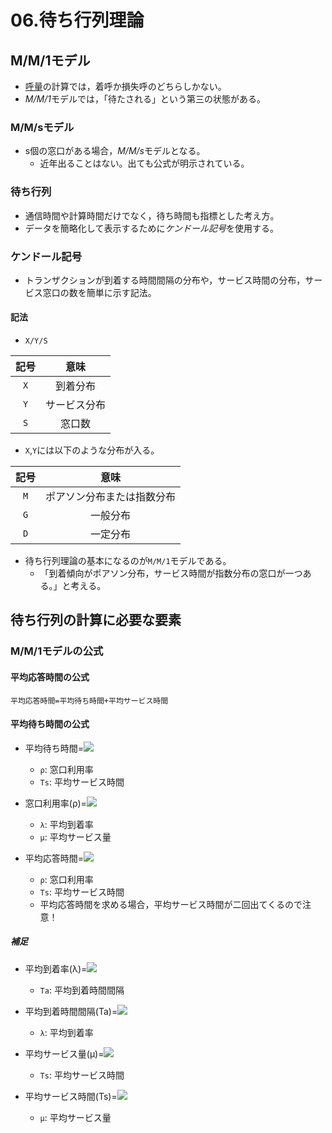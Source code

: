 06.待ち行列理論
===

## M/M/1モデル

- [呼量][1]の計算では，着呼か損失呼のどちらしかない。
- *M/M/1*モデルでは，「待たされる」という第三の状態がある。

[1]: 05.トラフィック理論.html

### M/M/sモデル

- s個の窓口がある場合，*M/M/s*モデルとなる。
  - 近年出ることはない。出ても公式が明示されている。

### 待ち行列

- 通信時間や計算時間だけでなく，待ち時間も指標とした考え方。
- データを簡略化して表示するために*ケンドール記号*を使用する。

### ケンドール記号

- トランザクションが到着する時間間隔の分布や，サービス時間の分布，サービス窓口の数を簡単に示す記法。

#### 記法

- `X/Y/S`

|記号|意味        |
|:--:|:----------:|
|`X` |到着分布    |
|`Y` |サービス分布|
|`S` |窓口数      |

- `X`,`Y`には以下のような分布が入る。

|記号|意味                      |
|:--:|:------------------------:|
|`M` |ポアソン分布または指数分布|
|`G` |一般分布                  |
|`D` |一定分布                  |

- 待ち行列理論の基本になるのが`M/M/1`モデルである。
  - 「到着傾向がポアソン分布，サービス時間が指数分布の窓口が一つある。」と考える。

## 待ち行列の計算に必要な要素

### M/M/1モデルの公式

#### 平均応答時間の公式

`平均応答時間=平均待ち時間+平均サービス時間`

#### 平均待ち時間の公式

- 平均待ち時間=<img src="https://latex.codecogs.com/gif.latex?\frac{\rho}{1-\rho}\times{Ts}">
  - `ρ`: 窓口利用率
  - `Ts`: 平均サービス時間

- 窓口利用率(ρ)=<img src="https://latex.codecogs.com/gif.latex?\frac{\lamda}{\mu}">
  - `λ`: 平均到着率
  - `μ`: 平均サービス量

- 平均応答時間=<img src="https://latex.codecogs.com/gif.latex?\frac{\rho}{1-\rho}\times{Ts}+Ts">
  - `ρ`: 窓口利用率
  - `Ts`: 平均サービス時間
  - 平均応答時間を求める場合，平均サービス時間が二回出てくるので注意！

##### 補足

- 平均到着率(λ)=<img src="https://latex.codecogs.com/gif.latex?\frac{1}{Ta}">
  - `Ta`: 平均到着時間間隔

- 平均到着時間間隔(Ta)=<img src="https://latex.codecogs.com/gif.latex?\frac{1}{\lamda}">
  - `λ`: 平均到着率

- 平均サービス量(μ)=<img src="https://latex.codecogs.com/gif.latex?\frac{1}{Ts}">
  - `Ts`: 平均サービス時間

- 平均サービス時間(Ts)=<img src="https://latex.codecogs.com/gif.latex?\frac{1}{\mu}">
  - `μ`: 平均サービス量
